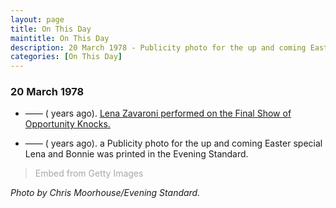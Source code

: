 ```yaml
---
layout: page
title: On This Day
maintitle: On This Day
description: 20 March 1978 - Publicity photo for the up and coming Easter special Lena and Bonnie is printed in the Evening Standard and Lena Zavaroni performed in the Opportunity Knocks final show.
categories: [On This Day]
---
```


### 20 March 1978
* —— (<span id="age1"></span> years ago). [Lena Zavaroni performed on the Final Show of Opportunity Knocks.](/thames%20television/opportunity%20knocks/1978/03/20/opportunity-knocks.html)

* —— (<span id="age2"></span> years ago). a Publicity photo for the up and coming Easter special Lena and Bonnie was printed in the Evening Standard.

> <a id='EFDTtZFVTlZEvNCjLm1Gyw' class='gie-single' href='http://www.gettyimages.co.uk/detail/3352820' target='_blank' style='color:#a7a7a7;text-decoration:none;font-weight:normal !important;border:none;display:inline-block;'>Embed from Getty Images</a><script>window.gie=window.gie||function(c){(gie.q=gie.q||[]).push(c)};gie(function(){gie.widgets.load({id:'EFDTtZFVTlZEvNCjLm1Gyw',sig:'tKaGoo_Gbt65TZVyV635fqfQOIQfye04JUl7fEcdGuo=',w:'594px',h:'475px',items:'3352820',caption: true ,tld:'co.uk',is360: false })});</script><script src='//embed-cdn.gettyimages.com/widgets.js' charset='utf-8' async></script>

<cite>Photo by Chris Moorhouse/Evening Standard.</cite>

<!-- Script for calculating number of years ago -->
<script>
var dob = '19780320';
var year = Number(dob.substr(0, 4));
var month = Number(dob.substr(4, 2)) - 1;
var day = Number(dob.substr(6, 2));
var today = new Date();
var age1 = today.getFullYear() - year;
if (today.getMonth() < month || (today.getMonth() == month && today.getDate() < day)) {
  age1--;
}
document.getElementById("age1").innerHTML=age1;

var dob = '19780320';
var year = Number(dob.substr(0, 4));
var month = Number(dob.substr(4, 2)) - 1;
var day = Number(dob.substr(6, 2));
var today = new Date();
var age2 = today.getFullYear() - year;
if (today.getMonth() < month || (today.getMonth() == month && today.getDate() < day)) {
  age2--;
}
document.getElementById("age2").innerHTML=age2;
</script>

